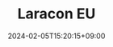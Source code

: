 ---
title: "Laracon EU"
start: 2024-02-05T15:20:15+09:00
date: 2024-02-05T15:20:15+09:00
end: 2024-02-06T15:20:15+09:00
image: https://avatars.githubusercontent.com/u/958072
location: Amsterdam (Netherlands)
links:
    twitter: LaraconEU
    website: https://laracon.eu/
    schedule: https://laracon.eu/
    recordings: https://www.youtube.com/playlist?list=PLMdXHJK-lGoBx3Nq2jHgrU7DGsJNi1nwi
---